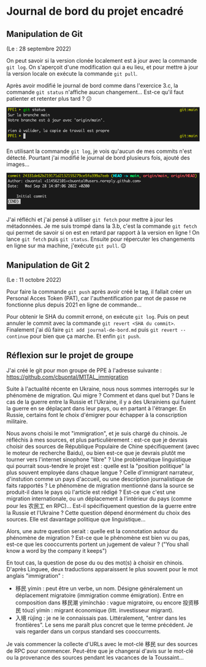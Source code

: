 # Journal de bord du projet encadré

## Manipulation de Git

(Le : 28 septembre 2022)

On peut savoir si la version clonée localement est à jour avec la commande `git log`. On s'aperçoit d'une modification qui a eu lieu, et pour mettre à jour la version locale on exécute la commande `git pull`.

Après avoir modifié le journal de bord comme dans l'exercice 3.c, la commande `git status` n'affiche aucun changement... Est-ce qu'il faut patienter et retenter plus tard ? :confused:

![la commande ne détecte pas les modifications de la version en ligne](erreur_synchro.png)

En utilisant la commande `git log`, je vois qu'aucun de mes commits n'est détecté. Pourtant j'ai modifié le journal de bord plusieurs fois, ajouté des images...

![git log ne détecte pas les commits faits en ligne](erreur_log.png)

J'ai réfléchi et j'ai pensé à utiliser `git fetch` pour mettre à jour les métadonnées. Je me suis trompé dans la 3.b, c'est la commande `git fetch` qui permet de savoir si on est en retard par rapport à la version en ligne ! On lance `git fetch` puis `git status`. Ensuite pour répercuter les changements en ligne sur ma machine, j'exécute `git pull`. :relieved:



## Manipulation de Git 2

(Le : 11 octobre 2022)

Pour faire la commande `git push` après avoir créé le tag, il fallait créer un Personal Acces Token (PAT), car l'authentification par mot de passe ne fonctionne plus depuis 2021 en ligne de commande...

Pour obtenir le SHA du commit erroné, on exécute `git log`. Puis on peut annuler le commit avec la commande `git revert <SHA du commit>`. Finalement j'ai dû faire `git add journal-de-bord.md` puis `git revert --continue` pour bien que ça marche. Et enfin `git push`.


## Réflexion sur le projet de groupe

J'ai créé le git pour mon groupe de PPE à l'adresse suivante : https://github.com/cbuontal/M1TAL_immigration

Suite à l'actualité récente en Ukraine, nous nous sommes interrogés sur le phénomène de migration. Qui migre ? Comment et dans quel but ? Dans le cas de la guerre entre la Russie et l'Ukraine, il y a des Ukrainiens qui fuient la guerre en se déplaçant dans leur pays, ou en partant à l'étranger. En Russie, certains font le choix d'émigrer pour échapper à la conscription militaire.


Nous avons choisi le mot "immigration", et je suis chargé du chinois. Je réfléchis à mes sources, et plus particulièrement : est-ce que je devrais choisir des sources de République Populaire de Chine spécifiquement (avec le moteur de recherche Baidu), ou bien est-ce que je devrais plutôt me tourner vers l'internet sinophone "libre" ? 
Une problématique linguistique qui pourrait sous-tendre le projet est : quelle est la "position politique" la plus souvent employée dans chaque langue ? Celle d'immigrant narrateur, d'instution comme un pays d'accueil, ou une description journalistique de faits rapportés ? Le phénomène de migration mentionné dans la source se produit-il dans le pays où l'article est rédigé ? Est-ce que c'est une migration internationale, ou un déplacement à l'intérieur du pays (comme pour les 农民工 en RPC)... Est-il spécifiquement question de la guerre entre la Russie et l'Ukraine ?
Cette question dépend énormément du choix des sources. Elle est davantage politique que linguistique... 

Alors, une autre question serait : quelle est la connotation autour du phénomène de migration ? Est-ce que le phénomène est bien vu ou pas, est-ce que les cooccurrents portent un jugement de valeur ? ("You shall know a word by the company it keeps")

En tout cas, la question de pose du ou des mot(s) à choisir en chinois. D'après Linguee, deux traductions apparaissent le plus souvent pour le mot anglais "immigration" :
- 移民 yímín : peut être un verbe, un nom. Désigne généralement un déplacement migratoire (immigration comme émigration). Entre en composition dans 移民潮 yímíncháo : vague migratoire, ou encore 投资移民 tóuzī yímín : migrant économique (litt. investisseur migrant).
- 入境 rùjìng : je ne le connaissais pas. Littéralement, "entrer dans les frontières". Le sens me paraît plus concret que le terme précédent. Je vais regarder dans un corpus standard ses cooccurrents.

Je vais commencer la collecte d'URLs avec le mot-clé 移民 sur des sources de RPC pour commencer. Peut-être que je changerai d'avis sur le mot-clé ou la provenance des sources pendant les vacances de la Toussaint...
